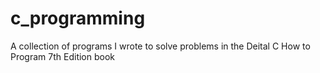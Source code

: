 # c_programming
A collection of programs I wrote to solve problems in the Deital C How to Program 7th Edition book
